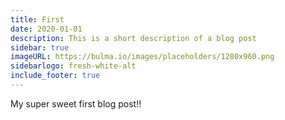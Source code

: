```yaml
---
title: First
date: 2020-01-01
description: This is a short description of a blog post
sidebar: true
imageURL: https://bulma.io/images/placeholders/1280x960.png
sidebarlogo: fresh-white-alt
include_footer: true
---
```


My super sweet first blog post!!
